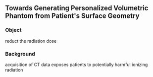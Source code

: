 ## Towards Generating Personalized Volumetric Phantom from Patient's Surface Geometry

### Object
reduct the radiation dose

### Background 
acquisition of CT data exposes patients to potentially harmful ionizing radiation

